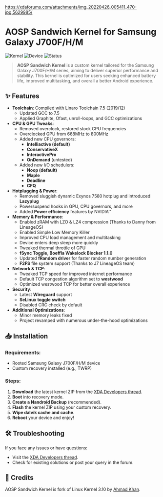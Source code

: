 https://xdaforums.com/attachments/img_20220426_005411_470-jpg.5629985/
# AOSP Sandwich Kernel for Samsung Galaxy J700F/H/M

![Kernel](https://img.shields.io/badge/Kernel-v3.10-blue) ![Device](https://img.shields.io/badge/Device-J700F/H/M-green) ![Status](https://img.shields.io/badge/Status-Active-success)

> **AOSP Sandwich Kernel** is a custom kernel tailored for the Samsung Galaxy J700F/H/M series, aiming to deliver superior performance and stability. This kernel is optimized for users seeking enhanced battery life, improved multitasking, and overall a better Android experience.

## ✨ Features

- **Toolchain**: Compiled with Linaro Toolchain 7.5 (2019/12)
  - Updated GCC to 7.5
  - Applied Graphite, Ofast, unroll-loops, and GCC optimizations
- **CPU & GPU Tweaks**:
  - Removed overclock, restored stock CPU frequencies
  - Overclocked GPU from 668MHz to 800MHz
  - Added new CPU governors:
    - **Intelliactive (default)**
    - **ConservativeX**
    - **InteractivePro**
    - **OnDemand** (untested)
  - Added new I/O schedulers:
    - **Noop (default)**
    - **Maple**
    - **Deadline**
    - **CFQ**
- **Hotplugging & Power**:
  - Removed sluggish dynamic Exynos 7580 hotplug and introduced **Lazyplug**
  - Powersuspend hooks in GPU, CPU governors, and more
  - Added **Power efficiency** features by NVIDIA™
- **Memory & Performance**:
  - Enabled zRAM with LZO & LZ4 compression (Thanks to Danny from LineageOS)
  - Enabled Simple Low Memory Killer
  - Improved CPU load management and multitasking
  - Device enters deep sleep more quickly
  - Tweaked thermal throttle of GPU
  - **fSync Toggle**, **Boeffla Wakelock Blocker 1.1.0**
  - Updated **fRandom driver** for faster random number generation
  - **F2FS** file system support (Thanks to J7 LineageOS team)
- **Network & TCP**:
  - Tweaked TCP speed for improved internet performance
  - Default TCP congestion algorithm set to **westwood**
  - Optimized westwood TCP for better overall experience
- **Security**:
  - Latest **Wireguard** support
  - **SeLinux toggle switch**
  - Disabled CRC check by default
- **Additional Optimizations**:
  - Minor memory leaks fixed
  - Project revamped with numerous under-the-hood optimizations

## 📥 Installation

### Requirements:

- Rooted Samsung Galaxy J700F/H/M device
- Custom recovery installed (e.g., TWRP)

### Steps:

1. **Download** the latest kernel ZIP from the [XDA Developers thread](https://forum.xda-developers.com/t/kernel-aosp-sandwich-kernel-for-j700f-h-m.4437003/).
2. **Boot** into recovery mode.
3. **Create a Nandroid Backup** (recommended).
4. **Flash** the kernel ZIP using your custom recovery.
5. **Wipe dalvik cache and cache**.
6. **Reboot** your device and enjoy!

## 🛠 Troubleshooting

If you face any issues or have questions:

- Visit the [XDA Developers thread](https://forum.xda-developers.com/t/kernel-aosp-sandwich-kernel-for-j700f-h-m.4437003/).
- Check for existing solutions or post your query in the forum.

## 🙌 Credits

AOSP Sandwich Kernel is fork of Linux Kernel 3.10 by [Ahmad Khan](https://github.com/AhmadKhan006).
